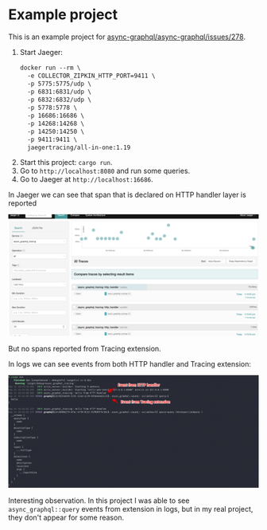 Example project
===============

This is an example project for [async-graphql/async-graphql/issues/278](https://github.com/async-graphql/async-graphql/issues/278).

1. Start Jaeger:
    ```
    docker run --rm \
      -e COLLECTOR_ZIPKIN_HTTP_PORT=9411 \
      -p 5775:5775/udp \
      -p 6831:6831/udp \
      -p 6832:6832/udp \
      -p 5778:5778 \
      -p 16686:16686 \
      -p 14268:14268 \
      -p 14250:14250 \
      -p 9411:9411 \
      jaegertracing/all-in-one:1.19
    ```
2. Start this project: `cargo run`.
3. Go to `http://localhost:8080` and run some queries.
4. Go to Jaeger at `http://localhost:16686`.

In Jaeger we can see that span that is declared on HTTP handler layer is reported

![Image](./images/1.png)

But no spans reported from Tracing extension.

In logs we can see events from both HTTP handler and Tracing extension:

![Image](./images/2.png)

Interesting observation.
In this project I was able to see `async_graphql::query` events from extension in logs,
but in my real project, they don't appear for some reason. 
